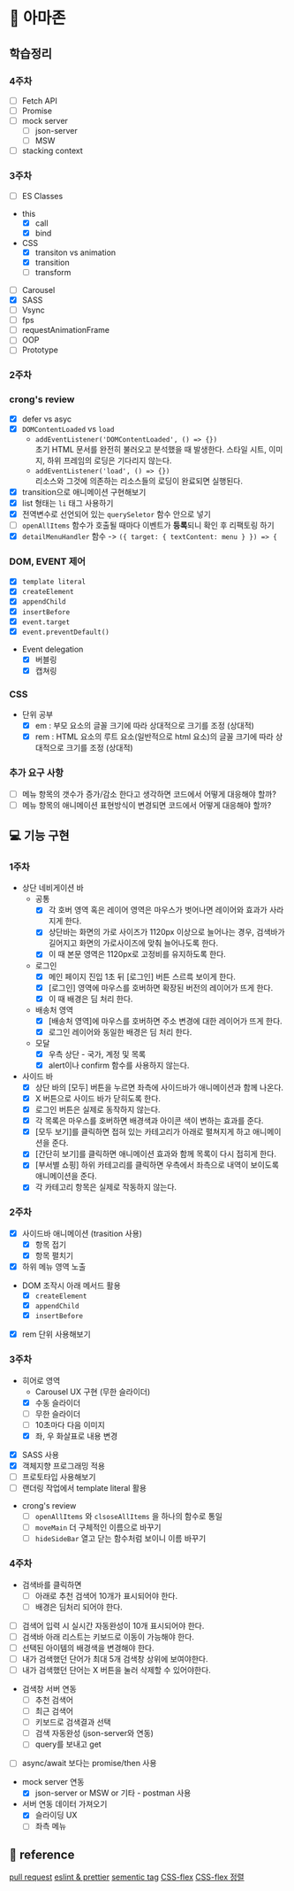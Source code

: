 # 🎯 아마존

## 학습정리

### 4주차

- [ ] Fetch API
- [ ] Promise
- [ ] mock server
  - [ ] json-server
  - [ ] MSW
- [ ] stacking context

### 3주차

- [ ] ES Classes
- this
  - [x] call
  - [x] bind
- CSS
  - [x] transiton vs animation
  - [x] transition
  - [ ] transform
- [ ] Carousel
- [x] SASS
- [ ] Vsync
- [ ] fps
- [ ] requestAnimationFrame
- [ ] OOP
- [ ] Prototype

### 2주차

### crong's review

- [x] defer vs asyc
- [x] `DOMContentLoaded` vs `load`
  - `addEventListener('DOMContentLoaded', () => {})`  
    초기 HTML 문서를 완전히 불러오고 분석했을 때 발생한다. 스타일 시트, 이미지, 하위 프레임의 로딩은 기다리지 않는다.
  - `addEventListener('load', () => {})`  
    리소스와 그것에 의존하는 리소스들의 로딩이 완료되면 실행된다.
- [x] transition으로 애니메이션 구현해보기
- [x] list 형태는 `li` 태그 사용하기
- [x] 전역변수로 선언되어 있는 `querySeletor` 함수 안으로 넣기
- [ ] `openAllItems` 함수가 호출될 때마다 이벤트가 **등록**되니 확인 후 리팩토링 하기
- [x] `detailMenuHandler` 함수 -> `({ target: { textContent: menu } }) => {`

### DOM, EVENT 제어

- [x] `template literal`
- [x] `createElement`
- [x] `appendChild`
- [x] `insertBefore`
- [x] `event.target`
- [x] `event.preventDefault()`
- Event delegation
  - [x] 버블링
  - [x] 캡쳐링

### CSS

- 단위 공부
  - [x] em : 부모 요소의 글꼴 크기에 따라 상대적으로 크기를 조정 (상대적)
  - [x] rem : HTML 요소의 루트 요소(일반적으로 html 요소)의 글꼴 크기에 따라 상대적으로 크기를 조정 (상대적)

### 추가 요구 사항

- [ ] 메뉴 항목의 갯수가 증가/감소 한다고 생각하면 코드에서 어떻게 대응해야 할까?
- [ ] 메뉴 항목의 애니메이션 표현방식이 변경되면 코드에서 어떻게 대응해야 할까?

## 💻 기능 구현

### 1주차

- 상단 네비게이션 바
  - 공통
    - [x] 각 호버 영역 혹은 레이어 영역은 마우스가 벗어나면 레이어와 효과가 사라지게 한다.
    - [x] 상단바는 화면의 가로 사이즈가 1120px 이상으로 늘어나는 경우, 검색바가 길어지고 화면의 가로사이즈에 맞춰 늘어나도록 한다.
    - [x] 이 때 본문 영역은 1120px로 고정비를 유지하도록 한다.
  - 로그인
    - [x] 메인 페이지 진입 1초 뒤 [로그인] 버튼 스르륵 보이게 한다.
    - [x] [로그인] 영역에 마우스를 호버하면 확장된 버전의 레이어가 뜨게 한다.
    - [x] 이 때 배경은 딤 처리 한다.
  - 배송처 영역
    - [x] [배송처 영역]에 마우스를 호버하면 주소 변경에 대한 레이어가 뜨게 한다.
    - [x] 로그인 레이어와 동일한 배경은 딤 처리 한다.
  - 모달
    - [x] 우측 상단 - 국가, 계정 및 목록
    - [x] alert이나 confirm 함수를 사용하지 않는다.
- 사이드 바
  - [x] 상단 바의 [모두] 버튼을 누르면 좌측에 사이드바가 애니메이션과 함께 나온다.
  - [x] X 버튼으로 사이드 바가 닫히도록 한다.
  - [x] 로그인 버튼은 실제로 동작하지 않는다.
  - [x] 각 목록은 마우스를 호버하면 배경색과 아이콘 색이 변하는 효과를 준다.
  - [x] [모두 보기]를 클릭하면 접혀 있는 카테고리가 아래로 펼쳐지게 하고 애니메이션을 준다.
  - [x] [간단히 보기]를 클릭하면 애니메이션 효과와 함께 목록이 다시 접히게 한다.
  - [x] [부서별 쇼핑] 하위 카테고리를 클릭하면 우측에서 좌측으로 내역이 보이도록 애니메이션을 준다.
  - [x] 각 카테고리 항목은 실제로 작동하지 않는다.

### 2주차

- [x] 사이드바 애니메이션 (trasition 사용)
  - [x] 항목 접기
  - [x] 항목 펼치기
- [x] 하위 메뉴 영역 노출
- DOM 조작시 아래 메서드 활용
  - [x] `createElement`
  - [x] `appendChild`
  - [x] `insertBefore`
- [x] rem 단위 사용해보기

### 3주차

- 히어로 영역
  - Carousel UX 구현 (무한 슬라이더)
  - [x] 수동 슬라이더
  - [ ] 무한 슬라이더
  - [ ] 10초마다 다음 이미지
  - [x] 좌, 우 화살표로 내용 변경
- [x] SASS 사용
- [x] 객체지향 프로그래밍 적용
- [ ] 프로토타입 사용해보기
- [ ] 랜더링 작업에서 template literal 활용

- crong's review
  - [ ] `openAllItems` 와 `clsoseAllItems` 을 하나의 함수로 통일
  - [ ] `moveMain` 더 구체적인 이름으로 바꾸기
  - [ ] `hideSideBar` 열고 닫는 함수처럼 보이니 이름 바꾸기

### 4주차

- 검색바를 클릭하면
  - [ ] 아래로 추천 검색어 10개가 표시되어야 한다.
  - [ ] 배경은 딤처리 되어야 한다.
- [ ] 검색어 입력 시 실시간 자동완성이 10개 표시되어야 한다.
- [ ] 검색바 아래 리스트는 키보드로 이동이 가능해야 한다.
- [ ] 선택된 아이템의 배경색을 변경해야 한다.
- [ ] 내가 검색했던 단어가 최대 5개 검색창 상위에 보여야한다.
- [ ] 내가 검색했던 단어는 X 버튼을 눌러 삭제할 수 있어야한다.

- 검색창 서버 연동
  - [ ] 추천 검색어
  - [ ] 최근 검색어
  - [ ] 키보드로 검색결과 선택
  - [ ] 검색 자동완성 (json-server와 연동)
  - [ ] query를 보내고 get
- [ ] async/await 보다는 promise/then 사용
- mock server 연동
  - [x] json-server or MSW or 기타 - postman 사용
- 서버 연동 데이터 가져오기
  - [x] 슬라이딩 UX
  - [ ] 좌측 메뉴

## 📒 reference

[pull request](https://velog.io/@zansol/Pull-Request-%EC%9D%B4%ED%95%B4%ED%95%98%EA%B8%B0)
[eslint & prettier](https://wooogy-egg.tistory.com/82)
[sementic tag](https://stonefree.tistory.com/59)
[CSS-flex](https://studiomeal.com/archives/197)
[CSS-flex 정렬](https://myhappyman.tistory.com/7)
